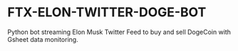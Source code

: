 # FTX-ELON-TWITTER-DOGE-BOT
Python bot streaming Elon Musk Twitter Feed to buy and sell DogeCoin with Gsheet data monitoring.
